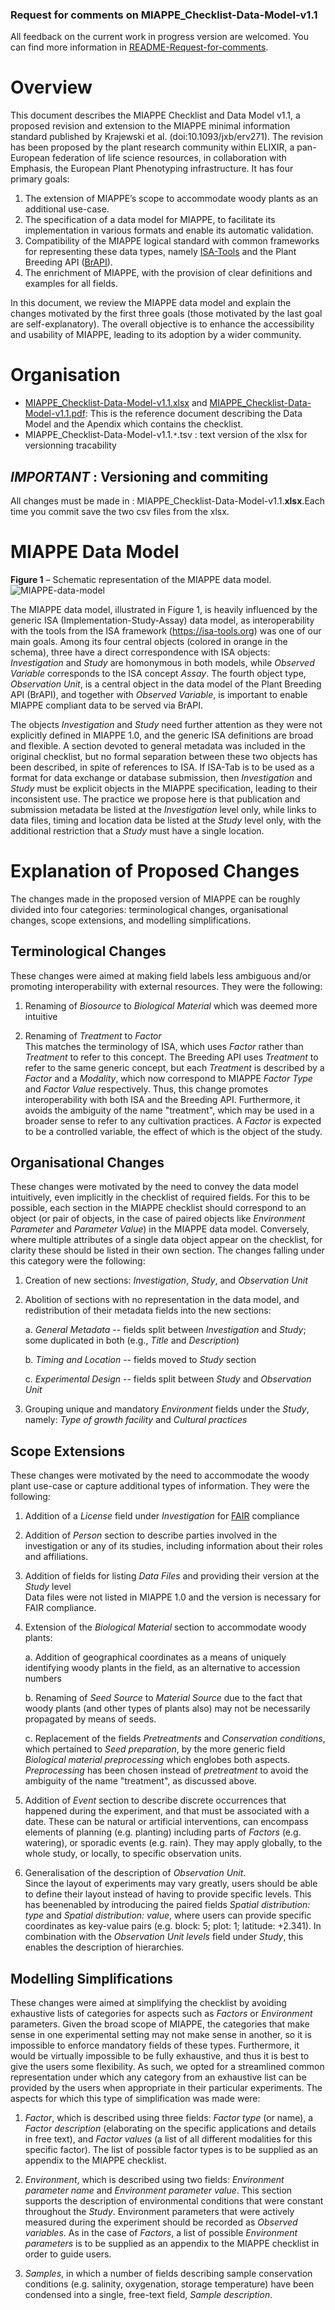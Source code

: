 



### Request for comments on MIAPPE_Checklist-Data-Model-v1.1

All feedback on the current work in progress version are welcomed.
You can find more information in [README-Request-for-comments](README-Request-for-comments.md).


# Overview

This document describes the MIAPPE Checklist and Data Model v1.1, a proposed
revision and extension to the MIAPPE minimal information standard published by
Krajewski et al. (doi:10.1093/jxb/erv271). The revision has been proposed by the
plant research community within ELIXIR, a pan-European federation of life
science resources, in collaboration with Emphasis, the European Plant
Phenotyping infrastructure. It has four primary goals:

1. The extension of MIAPPE’s scope to accommodate woody plants as an additional
use-case.
1. The specification of a data model for MIAPPE, to facilitate its
implementation in various formats and enable its automatic validation.
1. Compatibility of the MIAPPE logical standard with common frameworks for
representing these data types, namely [ISA-Tools](https://isa-tools.org) and the
Plant Breeding API ([BrAPI](https://brapi.org)).
1. The enrichment of MIAPPE, with the provision of clear definitions and
examples for all fields.

In this document, we review the MIAPPE data model and explain the changes
motivated by the first three goals (those motivated by the last goal are
self-explanatory). The overall objective is to enhance the accessibility and
usability of MIAPPE, leading to its adoption by a wider community.

# Organisation

- [MIAPPE_Checklist-Data-Model-v1.1.xlsx](MIAPPE_Checklist-Data-Model-v1.1.xlsx)
and [MIAPPE_Checklist-Data-Model-v1.1.pdf](MIAPPE_Checklist-Data-Model-v1.1.pdf):
This is the reference document describing the Data Model and the Apendix which
contains the checklist.
- MIAPPE_Checklist-Data-Model-v1.1.``*``.tsv : text version of the xlsx for
versionning tracability

## __*IMPORTANT*__ : Versioning and commiting
All changes must be made in : MIAPPE_Checklist-Data-Model-v1.1.**xlsx**.Each
time you commit save the two csv files from the xlsx.

# MIAPPE Data Model

**Figure 1** – Schematic representation of the MIAPPE data model.
![MIAPPE-data-model](MIAPPE_Checklist-Data-Model-v1.1.png?raw=true "MIAPPE-data-model")

The MIAPPE data model, illustrated in Figure 1, is heavily influenced by
the generic ISA (Implementation-Study-Assay) data model, as
interoperability with the tools from the ISA framework
(https://isa-tools.org) was one of our main goals. Among its four central
objects (colored in orange in the schema), three have a direct
correspondence with ISA objects: *Investigation* and *Study* are
homonymous in both models, while *Observed Variable* corresponds to the
ISA concept *Assay*. The fourth object type, *Observation Unit*, is a
central object in the data model of the Plant Breeding API (BrAPI), and
together with *Observed Variable*, is important to enable MIAPPE
compliant data to be served via BrAPI.

The objects *Investigation* and *Study* need further attention as they
were not explicitly defined in MIAPPE 1.0, and the generic ISA
definitions are broad and flexible. A section devoted to general
metadata was included in the original checklist, but no formal
separation between these two objects has been described, in spite of
references to ISA. If ISA-Tab is to be used as a format for data
exchange or database submission, then *Investigation* and *Study* must
be explicit objects in the MIAPPE specification, leading to their
inconsistent use. The practice we propose here is that publication and
submission metadata be listed at the *Investigation* level only, while
links to data files, timing and location data be listed at the
*Study* level only, with the additional restriction that a *Study* must
have a single location.


# Explanation of Proposed Changes

The changes made in the proposed version of MIAPPE can be roughly divided into
four categories: terminological changes, organisational changes, scope
extensions, and modelling simplifications.

## Terminological Changes

These changes were aimed at making field labels less ambiguous and/or promoting
interoperability with external resources. They were the following: 

1.  Renaming of *Biosource* to *Biological Material* which was deemed
    more intuitive

2.  Renaming of *Treatment* to *Factor*\
    This matches the terminology of ISA, which uses *Factor* rather than
    *Treatment* to refer to this concept. The Breeding API uses
    *Treatment* to refer to the same generic concept, but each
    *Treatment* is described by a *Factor* and a *Modality*, which now
    correspond to MIAPPE *Factor* *Type* and *Factor Value*
    respectively. Thus, this change promotes interoperability with both
    ISA and the Breeding API. Furthermore, it avoids the ambiguity of
    the name "treatment", which may be used in a broader sense to refer
    to any cultivation practices. A *Factor* is expected to be a
    controlled variable, the effect of which is the object of the study.

## Organisational Changes

These changes were motivated by the need to convey the data model
intuitively, even implicitly in the checklist of required fields.
For this to be possible, each section in the MIAPPE checklist should
correspond to an object (or pair of objects, in the case of paired
objects like *Environment Parameter* and *Parameter Value*) in the
MIAPPE data model. Conversely, where multiple attributes of a single
data object appear on the checklist, for clarity these should be
listed in their own section. The changes falling under this category
were the following:

1.  Creation of new sections: *Investigation*, *Study*, and *Observation
    Unit*

1.  Abolition of sections with no representation in the data model, and
    redistribution of their metadata fields into the new sections:

    a.  *General Metadata* -- fields split between *Investigation* and
        *Study*; some duplicated in both (e.g., *Title* and
        *Description*)

    b.  *Timing and Location* -- fields moved to *Study* section

    c.  *Experimental Design* -- fields split between *Study* and
        *Observation Unit*

1.  Grouping unique and mandatory *Environment* fields under the
    *Study*, namely: *Type of growth facility* and *Cultural practices*

## Scope Extensions

These changes were motivated by the need to accommodate the woody
plant use-case or capture additional types of information. They
were the following: 

1.  Addition of a *License* field under *Investigation* for [FAIR](https://www.force11.org/group/fairgroup/fairprinciples)
    compliance

1.  Addition of *Person* section to describe parties involved in the
    investigation or any of its studies, including information about
    their roles and affiliations.

1.  Addition of fields for listing *Data Files* and providing their
    version at the *Study* level\
    Data files were not listed in MIAPPE 1.0 and the version is
    necessary for FAIR compliance.

1.  Extension of the *Biological Material* section to accommodate woody
    plants:

    a.  Addition of geographical coordinates as a means of uniquely
        identifying woody plants in the field, as an alternative to
        accession numbers

    b.  Renaming of *Seed Source* to *Material Source* due to the fact
        that woody plants (and other types of plants also) may not be
        necessarily propagated by means of seeds.

    c.  Replacement of the fields *Pretreatments* and *Conservation
        conditions*, which pertained to *Seed preparation*, by the more
        generic field *Biological material preprocessing* which englobes
        both aspects. *Preprocessing* has been chosen instead of
        *pretreatment* to avoid the ambiguity of the name "treatment",
        as discussed above.

1. Addition of *Event* section to describe discrete occurrences that
    happened during the experiment, and that must be associated with a
    date. These can be natural or artificial interventions, can
    encompass elements of planning (e.g. planting) including parts of
    *Factors* (e.g. watering), or sporadic events (e.g. rain). They may
    apply globally, to the whole study, or locally, to specific
    observation units.

1. Generalisation of the description of *Observation Unit*.\
    Since the layout of experiments may vary greatly, users should be
    able to define their layout instead of having to provide specific
    levels. This has beenenabled by introducing the paired fields
    *Spatial distribution: type* and *Spatial distribution: value*,
    where users can provide specific coordinates as key-value pairs
    (e.g. block: 5; plot: 1; latitude: +2.341). In combination with the
    *Observation Unit levels* field under *Study*, this enables the
    description of hierarchies.

## Modelling Simplifications

These changes were aimed at simplifying the checklist by avoiding exhaustive
lists of categories for aspects such as *Factors* or *Environment* parameters.
Given the broad scope of MIAPPE, the categories that make sense in one
experimental setting may not make sense in another, so it is impossible to
enforce mandatory fields of these types. Furthermore, it would be virtually
impossible to be fully exhaustive, and thus it is best to give the users some
flexibility. As such, we opted for a streamlined common representation under
which any category from an exhaustive list can be provided by the users when
appropriate in their particular experiments. The aspects for which this type of
simplification was made were:

1. *Factor*, which is described using three fields: *Factor type* (or
    name), a *Factor description* (elaborating on the specific
    applications and details in free text), and *Factor values* (a list
    of all different modalities for this specific factor). The list of
    possible factor types is to be supplied as an appendix to the MIAPPE
    checklist.

1. *Environment*, which is described using two fields: *Environment
    parameter name* and *Environment parameter value*. This section
    supports the description of environmental conditions that were
    constant throughout the *Study*. Environment parameters that were
    actively measured during the experiment should be recorded as
    *Observed variables*. As in the case of *Factors*, a list of
    possible *Environment parameters* is to be supplied as an appendix
    to the MIAPPE checklist in order to guide users.

1. *Samples*, in which a number of fields describing sample
    conservation conditions (e.g. salinity, oxygenation, storage
    temperature) have been condensed into a single, free-text field,
    *Sample description*.
